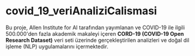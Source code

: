 # covid_19_veriAnaliziCalismasi
Bu proje, Allen Institute for AI tarafından yayımlanan ve COVID-19 ile ilgili 500.000'den fazla akademik makaleyi içeren **CORD-19 (COVID-19 Open Research Dataset)** veri seti üzerinde gerçekleştirilen analizleri ve doğal dil işleme (NLP) uygulamalarını içermektedir.
